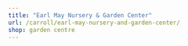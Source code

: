 ```yaml
---
title: "Earl May Nursery & Garden Center"
url: /carroll/earl-may-nursery-and-garden-center/
shop: garden centre
---
```

